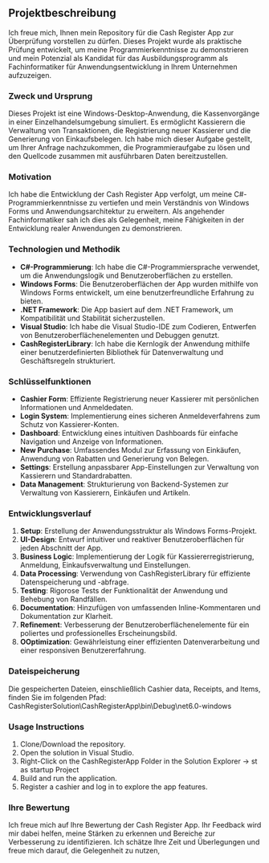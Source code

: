 ## Projektbeschreibung

Ich freue mich, Ihnen mein Repository für die Cash Register App zur Überprüfung vorstellen zu dürfen. Dieses Projekt wurde als praktische Prüfung entwickelt, um meine Programmierkenntnisse zu demonstrieren und mein Potenzial als Kandidat für das Ausbildungsprogramm als Fachinformatiker für Anwendungsentwicklung in Ihrem Unternehmen aufzuzeigen.

### Zweck und Ursprung

Dieses Projekt ist eine Windows-Desktop-Anwendung, die Kassenvorgänge in einer Einzelhandelsumgebung simuliert. Es ermöglicht Kassierern die Verwaltung von Transaktionen, die Registrierung neuer Kassierer und die Generierung von Einkaufsbelegen. Ich habe mich dieser Aufgabe gestellt, um Ihrer Anfrage nachzukommen, die Programmieraufgabe zu lösen und den Quellcode zusammen mit ausführbaren Daten bereitzustellen.

### Motivation

Ich habe die Entwicklung der Cash Register App verfolgt, um meine C#-Programmierkenntnisse zu vertiefen und mein Verständnis von Windows Forms und Anwendungsarchitektur zu erweitern. Als angehender Fachinformatiker sah ich dies als Gelegenheit, meine Fähigkeiten in der Entwicklung realer Anwendungen zu demonstrieren.

### Technologien und Methodik

- **C#-Programmierung**: Ich habe die C#-Programmiersprache verwendet, um die Anwendungslogik und Benutzeroberflächen zu erstellen.
- **Windows Forms**: Die Benutzeroberflächen der App wurden mithilfe von Windows Forms entwickelt, um eine benutzerfreundliche Erfahrung zu bieten.
- **.NET Framework**: Die App basiert auf dem .NET Framework, um Kompatibilität und Stabilität sicherzustellen.
- **Visual Studio**: Ich habe die Visual Studio-IDE zum Codieren, Entwerfen von Benutzeroberflächenelementen und Debuggen genutzt.
- **CashRegisterLibrary**: Ich habe die Kernlogik der Anwendung mithilfe einer benutzerdefinierten Bibliothek für Datenverwaltung und Geschäftsregeln strukturiert.

### Schlüsselfunktionen

- **Cashier Form**: Effiziente Registrierung neuer Kassierer mit persönlichen Informationen und Anmeldedaten.
- **Login System**: Implementierung eines sicheren Anmeldeverfahrens zum Schutz von Kassierer-Konten.
- **Dashboard**: Entwicklung eines intuitiven Dashboards für einfache Navigation und Anzeige von Informationen.
- **New Purchase**: Umfassendes Modul zur Erfassung von Einkäufen, Anwendung von Rabatten und Generierung von Belegen.
- **Settings**: Erstellung anpassbarer App-Einstellungen zur Verwaltung von Kassierern und Standardrabatten.
- **Data Management**: Strukturierung von Backend-Systemen zur Verwaltung von Kassierern, Einkäufen und Artikeln.

### Entwicklungsverlauf

1. **Setup**: Erstellung der Anwendungsstruktur als Windows Forms-Projekt.
2. **UI-Design**: Entwurf intuitiver und reaktiver Benutzeroberflächen für jeden Abschnitt der App.
3. **Business Logic**: Implementierung der Logik für Kassiererregistrierung, Anmeldung, Einkaufsverwaltung und Einstellungen.
4. **Data Processing**: Verwendung von CashRegisterLibrary für effiziente Datenspeicherung und -abfrage.
5. **Testing**: Rigorose Tests der Funktionalität der Anwendung und Behebung von Randfällen.
6. **Documentation**: Hinzufügen von umfassenden Inline-Kommentaren und Dokumentation zur Klarheit.
7. **Refinement**: Verbesserung der Benutzeroberflächenelemente für ein poliertes und professionelles Erscheinungsbild.
8. **OOptimization**: Gewährleistung einer effizienten Datenverarbeitung und einer responsiven Benutzererfahrung.

### Dateispeicherung

Die gespeicherten Dateien, einschließlich Cashier data, Receipts, and Items, finden Sie im folgenden Pfad:
CashRegisterSolution\CashRegisterApp\bin\Debug\net6.0-windows

### Usage Instructions

1. Clone/Download the repository.
2. Open the solution in Visual Studio.
3. Right-Click on the CashRegisterApp Folder in the Solution Explorer -> st as startup Project
4. Build and run the application.
5. Register a cashier and log in to explore the app features.

### Ihre Bewertung

Ich freue mich auf Ihre Bewertung der Cash Register App. Ihr Feedback wird mir dabei helfen, meine Stärken zu erkennen und Bereiche zur Verbesserung zu identifizieren. Ich schätze Ihre Zeit und Überlegungen und freue mich darauf, die Gelegenheit zu nutzen,
